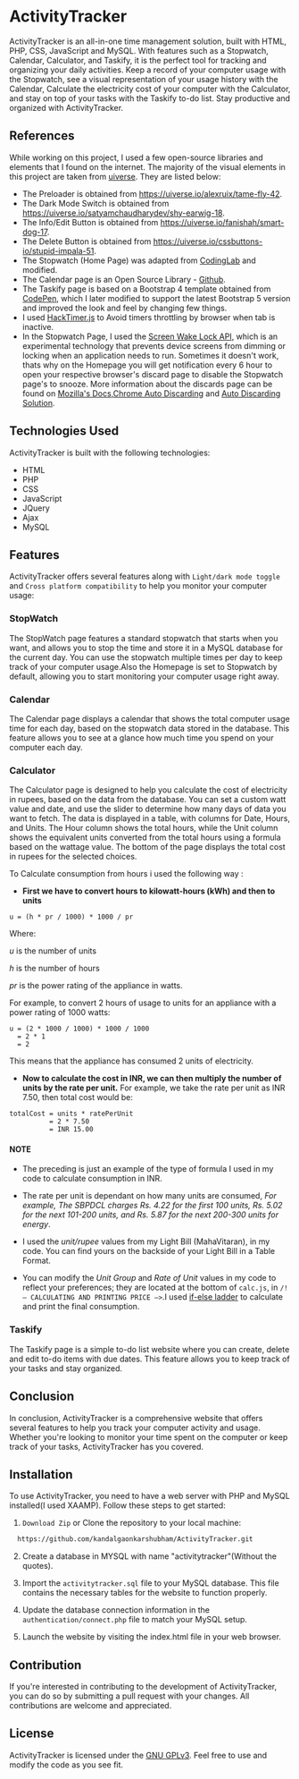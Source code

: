 # ActivityTracker
ActivityTracker is an all-in-one time management solution, built with HTML, PHP, CSS, JavaScript and MySQL. With features such as a Stopwatch, Calendar, Calculator, and Taskify, it is the perfect tool for tracking and organizing your daily activities. Keep a record of your computer usage with the Stopwatch, see a visual representation of your usage history with the Calendar, Calculate the electricity cost of your computer with the Calculator, and stay on top of your tasks with the Taskify to-do list. Stay productive and organized with ActivityTracker.

## References
While working on this project, I used a few open-source libraries and elements that I found on the internet. The majority of the visual elements in this project are taken from [uiverse](https://uiverse.io). They are listed below:
- The Preloader is obtained from https://uiverse.io/alexruix/tame-fly-42.
- The Dark Mode Switch is obtained from https://uiverse.io/satyamchaudharydev/shy-earwig-18.
- The Info/Edit Button is obtained from https://uiverse.io/fanishah/smart-dog-17.
- The Delete Button is obtained from https://uiverse.io/cssbuttons-io/stupid-impala-51.
- The Stopwatch (Home Page) was adapted from [CodingLab](https://www.codinglabweb.com/2021/10/Stopwatch-HTML-CSS-JavaScript.html) and modified.
- The Calendar page is an Open Source Library - [Github](https://github.com/nggepe/calendar-gc).
- The Taskify page is based on a Bootstrap 4 template obtained from [CodePen](https://codepen.io/paulj05hua/pen/LYGLJYQ), which I later modified to support the latest Bootstrap 5 version and improved the look and feel by changing few things.
- I used [HackTimer.js](https://github.com/turuslan/HackTimer) to Avoid timers throttling by browser when tab is inactive.
- In the Stopwatch Page, I used the [Screen Wake Lock API](https://developer.mozilla.org/en-US/docs/Web/API/WakeLock), which is an experimental technology that prevents device screens from dimming or locking when an application needs to run. Sometimes it doesn't work, thats why on the Homepage you will get notification every 6 hour to open your respective browser's discard page to disable the Stopwatch page's to snooze.
More information about the discards page can be found on [Mozilla's Docs](https://developer.mozilla.org/en-US/docs/Mozilla/Add-ons/WebExtensions/API/tabs/discard),[Chrome Auto Discarding](https://stackoverflow.com/questions/49172240/chrome-auto-tab-discarding-disable-java-script) and [Auto Discarding Solution](https://stackoverflow.com/questions/48992045/how-to-disable-automatic-tab-discarding-on-chrome-debian).

## Technologies Used
ActivityTracker is built with the following technologies:
- HTML
- PHP
- CSS
- JavaScript
- JQuery
- Ajax
- MySQL

## Features
ActivityTracker offers several features along with `Light/dark mode toggle` and `Cross platform compatibility` to help you monitor your computer usage:

### StopWatch
The StopWatch page features a standard stopwatch that starts when you want, and allows you to stop the time and store it in a MySQL database for the current day. You can use the stopwatch multiple times per day to keep track of your computer usage.Also the Homepage is set to Stopwatch by default, allowing you to start monitoring your computer usage right away.

### Calendar
The Calendar page displays a calendar that shows the total computer usage time for each day, based on the stopwatch data stored in the database. This feature allows you to see at a glance how much time you spend on your computer each day.

### Calculator
The Calculator page is designed to help you calculate the cost of electricity in rupees, based on the data from the database. You can set a custom watt value and date, and use the slider to determine how many days of data you want to fetch. The data is displayed in a table, with columns for Date, Hours, and Units. The Hour column shows the total hours, while the Unit column shows the equivalent units converted from the total hours using a formula based on the wattage value. The bottom of the page displays the total cost in rupees for the selected choices.

To Calculate consumption from hours i used the following way :

* **First we have to convert hours to kilowatt-hours (kWh) and then to units**

```
u = (h * pr / 1000) * 1000 / pr
```

Where:

*u* is the number of units

*h* is the number of hours

*pr* is the power rating of the appliance in watts.


For example, to convert 2 hours of usage to units for an appliance with a power rating of 1000 watts:

```
u = (2 * 1000 / 1000) * 1000 / 1000
  = 2 * 1
  = 2
```
This means that the appliance has consumed 2 units of electricity.

* **Now to calculate the cost in INR, we can then multiply the number of units by the rate per unit.**
For example, we take the rate per unit as INR 7.50, then total cost would be:
```
totalCost = units * ratePerUnit
          = 2 * 7.50
          = INR 15.00
```
#### NOTE 
* The preceding is just an example of the type of formula I used in my code to calculate consumption in INR.
* The rate per unit is dependant on how many units are consumed, *For example, The SBPDCL charges Rs. 4.22 for the first 100 units, Rs. 5.02 for the next 101-200 units, and Rs. 5.87 for the next 200-300 units for energy*.

* I used the *unit/rupee* values from my Light Bill (MahaVitaran), in my code. You can find yours on the backside of your Light Bill in a Table Format.

* You can modify the *Unit Group* and *Rate of Unit* values in my code to reflect your preferences; they are located at the bottom of `calc.js`, in `/!— CALCULATING AND PRINTING PRICE —>`.I used [if-else ladder](https://www.w3schools.com/js/js_if_else.asp) to calculate and print the final consumption.


### Taskify
The Taskify page is a simple to-do list website where you can create, delete and edit to-do items with due dates. This feature allows you to keep track of your tasks and stay organized.

## Conclusion
In conclusion, ActivityTracker is a comprehensive website that offers several features to help you track your computer activity and usage. Whether you're looking to monitor your time spent on the computer or keep track of your tasks, ActivityTracker has you covered.


## Installation
To use ActivityTracker, you need to have a web server with PHP and MySQL installed(I used XAAMP). Follow these steps to get started:

1. `Download Zip` or Clone the repository to your local machine:
```bash
  https://github.com/kandalgaonkarshubham/ActivityTracker.git
```

2. Create a database in MYSQL with name "activitytracker"(Without the quotes).

3. Import the `activitytracker.sql` file to your MySQL database. This file contains the necessary tables for the website to function properly.

4. Update the database connection information in the `authentication/connect.php` file to match your MySQL setup.

5. Launch the website by visiting the index.html file in your web browser.

## Contribution
If you're interested in contributing to the development of ActivityTracker, you can do so by submitting a pull request with your changes. All contributions are welcome and appreciated.

## License
ActivityTracker is licensed under the [GNU GPLv3](https://choosealicense.com/licenses/gpl-3.0/). Feel free to use and modify the code as you see fit.


